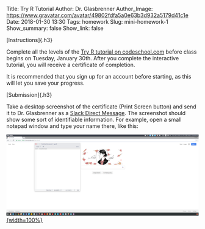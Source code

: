 Title: Try R Tutorial
Author: Dr. Glasbrenner
Author_Image: https://www.gravatar.com/avatar/49802fdfa5a0e63b3d932a5179d41c1e
Date: 2018-01-30 13:30
Tags: homework
Slug: mini-homework-1
Show_summary: false
Show_link: false

[Instructions]{.h3}

Complete all the levels of the [Try R tutorial on codeschool.com][try-r-tutorial-link] before class begins on Tuesday, January 30th.
After you complete the interactive tutorial, you will receive a certificate of completion.

It is recommended that you sign up for an account before starting, as this will let you save your progress.

[Submission]{.h3}

Take a desktop screenshot of the certificate (Print Screen button) and send it to Dr. Glasbrenner as a [Slack Direct Message][cds101-slack].
The screenshot should show some sort of identifiable information.
For example, open a small notepad window and type your name there, like this:

[![](/img/screenshot_example_of_identification.png){width=100%}][screenshot-full-image]

[cds101-slack]:          https://masoncds101.slack.com
[try-r-tutorial-link]:   https://www.codeschool.com/courses/try-r
[screenshot-full-image]: /img/screenshot_example_of_identification.png
